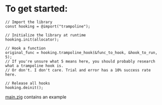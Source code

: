 # To get started:
```zig
// Import the library
const hooking = @import("trampoline");
```

```zig
// Initialize the library at runtime
hooking.init(allocator);
```

```zig
// Hook a function
original_func = hooking.trampoline_hook(&func_to_hook, &hook_to_run, 5);
// If you're unsure what 5 means here, you should probably research what a trampoline hook is.
// Or don't. I don't care. Trial and error has a 10% success rate here.
```

```zig
// Release all hooks
hooking.deinit();
```

[main.zig](src/main.zig) contains an example
